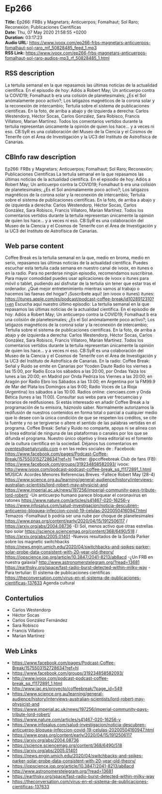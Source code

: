 # Ep266  
**Title:** Ep266: FRBs y Magnetars; Anticuerpos; Fomalhaut; Sol Raro; Reconexión; Publicaciones Científicas  
**Date:** Thu, 07 May 2020 21:58:55 +0200  
**Duration:** 03:17:23  
**Audio URL:** https://www.ivoox.com/ep266-frbs-magnetars-anticuerpos-fomalhaut-sol-raro_mf_50828485_feed_1.mp3  
**RSS Link:** https://www.ivoox.com/ep266-frbs-magnetars-anticuerpos-fomalhaut-sol-raro-audios-mp3_rf_50828485_1.html  

## RSS description
La tertulia semanal en la que repasamos las últimas noticias de la actualidad científica. En el episodio de hoy: Adiós a Robert May; Un anticuerpo contra la COVID19; Fomalhaut b era una colisión de planetesimales; ¿Es el Sol anómalamente poco activo?; Los latigazos magnéticos de la corona solar y la reconexión de intercambio; Tertulia sobre el sistema de publicaciones científicas. En la foto, de arriba a abajo y de izquierda a derecha: Carlos Westendorp, Héctor Socas, Carlos González, Sara Robisco, Francis Villatoro, Marian Martínez. Todos los comentarios vertidos durante la tertulia representan únicamente la opinión de quien los hace... y a veces ni eso. CB:SyR es una colaboración del Museo de la Ciencia y el Cosmos de Tenerife con el Área de Investigación y la UC3 del Instituto de Astrofísica de Canarias.

## CBInfo raw description
Ep266: FRBs y Magnetars; Anticuerpos; Fomalhaut; Sol Raro; Reconexión; Publicaciones Científicas
La tertulia semanal en la que repasamos las últimas noticias de la actualidad científica. En el episodio de hoy: Adiós a Robert May; Un anticuerpo contra la COVID19; Fomalhaut b era una colisión de planetesimales; ¿Es el Sol anómalamente poco activo?; Los latigazos magnéticos de la corona solar y la reconexión de intercambio; Tertulia sobre el sistema de publicaciones científicas. En la foto, de arriba a abajo y de izquierda a derecha: Carlos Westendorp, Héctor Socas, Carlos González, Sara Robisco, Francis Villatoro, Marian Martínez. Todos los comentarios vertidos durante la tertulia representan únicamente la opinión de quien los hace... y a veces ni eso. CB:SyR es una colaboración del Museo de la Ciencia y el Cosmos de Tenerife con el Área de Investigación y la UC3 del Instituto de Astrofísica de Canarias.


## Web parse content
Coffee Break es la tertulia semanal en la que, medio en broma, medio en serio, repasamos las últimas noticias de la actualidad científica. Puedes escuchar esta tertulia cada semana en nuestro canal de ivoox, en itunes o en la radio. Para no perderse ningún episodio, recomendamos suscribirse. Para mayor comodidad puedes usar aplicaciones de ivoox o itunes para móvil o tablet, pudiendo así disfrutar de la tertulia sin tener que estar tras el ordenador. ¿Qué mejor entretenimiento mientras vamos al trabajo o hacemos las faenas del hogar? ¡Suscríbete aquí! (en ivoox o itunes) itunes: https://itunes.apple.com/es/podcast/podcast-coffee-break/id1028912310?l=en Escucha aquí nuestro último episodio: La tertulia semanal en la que repasamos las últimas noticias de la actualidad científica. En el episodio de hoy: Adiós a Robert May; Un anticuerpo contra la COVID19; Fomalhaut b era una colisión de planetesimales; ¿Es el Sol anómalamente poco activo?; Los latigazos magnéticos de la corona solar y la reconexión de intercambio; Tertulia sobre el sistema de publicaciones científicas. En la foto, de arriba a abajo y de izquierda a derecha: Carlos Westendorp, Héctor Socas, Carlos González, Sara Robisco, Francis Villatoro, Marian Martínez. Todos los comentarios vertidos durante la tertulia representan únicamente la opinión de quien los hace… y a veces ni eso. CB:SyR es una colaboración del Museo de la Ciencia y el Cosmos de Tenerife con el Área de Investigación y la UC3 del Instituto de Astrofísica de Canarias. En la radio: Coffee Break: Señal y Ruido se emite en Canarias por Ycoden Daute Radio los viernes a las 15:00, por Radio Ecca los sábados a las 20:00, por Ondas Yaiza los lunes a las 20:00; en Madrid por Onda Pedriza los Viernes a las 20:00; en Aragón por Radio Ebro los Sábados a las 13:00; en Argentina por la FM99.9 de Mar del Plata los Domingos a las 9:00; Radio Voces de La Rioja (Argentina) los sábados a las 10:00. Radios online: cienciaes.com y Onda Bética (lunes a las 11:00). Consultar sus webs para ver frecuencias y horarios de redifusiones. Si estás interesado en añadir Coffee Break a la programación de tu emisora, háznoslo saber. Normalmente autorizamos la redifusión de nuestros contenidos en forma total o parcial a cualquier medio que lo desee con la única condición de que se respeten los créditos, se cite la fuente y no se tergiverse o altere el sentido de las palabras vertidas en el programa. Coffee Break: Señal y Ruido no comparte, apoya ni se alinea con la línea editorial de ninguna de las plataformas o canales por los que se difunda el programa. Nuestro único objetivo y línea editorial es el fomento de la cultura científica en la sociedad. Déjanos tus comentarios en oyentes@señalyruido.com o en las redes sociales de : Facebook: https://www.facebook.com/pages/Podcast-Coffee-Break/1575503152728634?ref=hl Twitter: @pcoffeebreak Club de fans (FB): https://www.facebook.com/groups/319234858582093/ ivoox: http://www.ivoox.com/podcast-podcast-coffee-break_sq_f1172891_1.html MÚSICA: Acordes Menores Referencias Breves -Fallece Robert May (28-4) https://www.science.org.au/learning/general-audience/history/interviews-australian-scientists/lord-robert-may-physicist-and https://www.imperial.ac.uk/news/197256/imperial-community-pays-tribute-lord-robert/ -Un anticuerpo humano parece bloquear el coronavirus en ratones https://www.nature.com/articles/s41467-020-16256-y https://www.infosalus.com/salud-investigacion/noticia-descubren-anticuerpo-bloquea-infeccion-covid-19-celulas-20200504160947.html Temazos -Fomalhaut b podría ser una nube por choque de planetesimales https://www.pnas.org/content/early/2020/04/15/1912506117 / https://arxiv.org/abs/2004.08736 -El Sol, menos activo que otras estrellas tipo solar https://science.sciencemag.org/content/368/6490/518 / https://arxiv.org/abs/2005.01401 -Nuevos resultados de la Sonda Parker sobre los magnetic switchbacks https://news.engin.umich.edu/2020/04/switchbacks-and-spikes-parker-solar-probe-data-consistent-with-20-year-old-theory/ https://iopscience.iop.org/article/10.3847/2041-8213/ab8acd -¿Un FRB en nuestra galaxia? http://www.astronomerstelegram.org/?read=13681 https://earthsky.org/space/fast-radio-burst-detected-within-milky-way -Para tertuliar: El sistema de publicaciones científicas https://theconversation.com/virus-en-el-sistema-de-publicaciones-cientificas-137633 Agenda cultural

## Contertulios
- Carlos Westendorp
- Héctor Socas
- Carlos González Fernández
- Sara Robisco
- Francis Villatoro
- Marian Martínez
## Web Links
- https://www.facebook.com/pages/Podcast-Coffee-Break/1575503152728634?ref=hl
- https://www.facebook.com/groups/319234858582093/
- http://www.ivoox.com/podcast-podcast-coffee-break_sq_f1172891_1.html
- http://www.iac.es/proyecto/coffeebreak/?page_id=549
- https://www.science.org.au/learning/general-audience/history/interviews-australian-scientists/lord-robert-may-physicist-and
- https://www.imperial.ac.uk/news/197256/imperial-community-pays-tribute-lord-robert/
- https://www.nature.com/articles/s41467-020-16256-y
- https://www.infosalus.com/salud-investigacion/noticia-descubren-anticuerpo-bloquea-infeccion-covid-19-celulas-20200504160947.html
- https://www.pnas.org/content/early/2020/04/15/1912506117
- https://arxiv.org/abs/2004.08736
- https://science.sciencemag.org/content/368/6490/518
- https://arxiv.org/abs/2005.01401
- https://news.engin.umich.edu/2020/04/switchbacks-and-spikes-parker-solar-probe-data-consistent-with-20-year-old-theory/
- https://iopscience.iop.org/article/10.3847/2041-8213/ab8acd
- http://www.astronomerstelegram.org/?read=13681
- https://earthsky.org/space/fast-radio-burst-detected-within-milky-way
- https://theconversation.com/virus-en-el-sistema-de-publicaciones-cientificas-137633